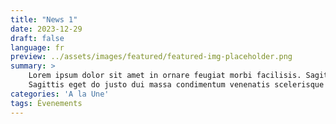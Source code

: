 ```yaml
---
title: "News 1"
date: 2023-12-29
draft: false
language: fr
preview: ../assets/images/featured/featured-img-placeholder.png
summary: >
    Lorem ipsum dolor sit amet in ornare feugiat morbi facilisis. Sagittis eget do justo dui massa condimentum venenatis scelerisque nec duis quam duis vulputate hac.
    Sagittis eget do justo dui massa condimentum venenatis scelerisque nec duis quam duis vulputate hac.
categories: 'A la Une'
tags: Évenements
---
```



